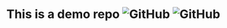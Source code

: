 # This is a demo repo ![GitHub](<https://img.shields.io/github/license/RocktimSaikia/badge-it-demo?style=flat-square>) ![GitHub](<https://img.shields.io/github/package-json/v/RocktimSaikia/badge-it-demo?style=flat-square>)

